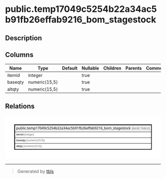 # public.temp17049c5254b22a34ac5b91fb26effab9216_bom_stagestock

## Description

## Columns

| Name | Type | Default | Nullable | Children | Parents | Comment |
| ---- | ---- | ------- | -------- | -------- | ------- | ------- |
| itemid | integer |  | true |  |  |  |
| baseqty | numeric(15,5) |  | true |  |  |  |
| altqty | numeric(15,5) |  | true |  |  |  |

## Relations

![er](public.temp17049c5254b22a34ac5b91fb26effab9216_bom_stagestock.svg)

---

> Generated by [tbls](https://github.com/k1LoW/tbls)
